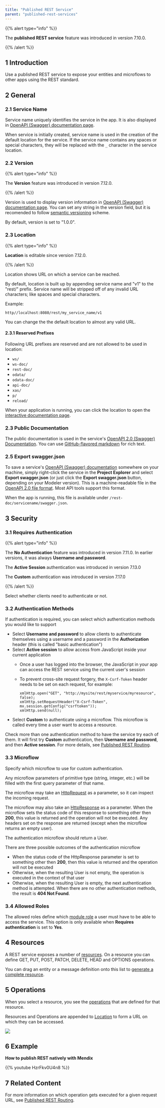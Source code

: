 ```yaml
---
title: "Published REST Service"
parent: "published-rest-services"
---
```


{{% alert type="info" %}}

The **published REST service** feature was introduced in version 7.10.0.

{{% /alert %}}

## 1 Introduction

Use a published REST service to expose your entities and microflows to other apps using the REST standard.

## 2 General

<a name="service-name"></a>

### 2.1 Service Name

Service name uniquely identifies the service in the app. It is also displayed in [OpenAPI (Swagger) documentation page](open-api).

When service is initially created, service name is used in the creation of the default location for the service. If the service name contains any spaces or special characters, they will be replaced with the `_` character in the service location.

### 2.2 Version

{{% alert type="info" %}}

The **Version** feature was introduced in version 7.12.0.

{{% /alert %}}

Version is used to display version information in [OpenAPI (Swagger) documentation page](open-api). You can set any string in the version field, but it is recomended to follow [semantic versioning](https://semver.org/) scheme.

By default, version is set to "1.0.0".

<a name="location"></a>
### 2.3 Location

{{% alert type="info" %}}

**Location** is editable since version 7.12.0.

{{% /alert %}}

Location shows URL on which a service can be reached.

By default, location is built up by appending service name and "v1" to the "rest/" prefix. Service name will be stripped off of any invalid URL characters; like spaces and special characters.

Example:
```
http//localhost:8080/rest/my_service_name/v1
```

You can change the the default location to almost any valid URL.

#### 2.3.1 Reserved Prefixes

Following URL prefixes are reserved and are not allowed to be used in location:

* `ws/`
* `ws-doc/`
* `rest-doc/`
* `odata/`
* `odata-doc/`
* `api-doc/`
* `xas/`
* `p/`
* `reload/`

When your application is running, you can click the location to open the [interactive documentation page](published-rest-services#interactive-documentation).

<a name="public-documentation"></a>

### 2.3 Public Documentation

The public documentation is used in the service's [OpenAPI 2.0 (Swagger) Documentation](open-api). You can use [GitHub-flavored markdown](gfm-syntax) for rich text.

<a name="export-swagger-json"></a>
### 2.5 Export swagger.json

To save a service's [OpenAPI (Swagger) documentation](open-api) somewhere on your machine, simply right-click the service in the **Project Explorer** and select **Export swagger.json** (or just click the **Export swagger.json** button, depending on your Modeler version). This is a machine-readable file in the [OpenAPI 2.0 file format](https://github.com/OAI/OpenAPI-Specification/blob/master/versions/2.0.md). Most API tools support this format.

When the app is running, this file is available under `/rest-doc/servicename/swagger.json`.

## 3 Security

<a name="authentication"></a>
### 3.1 Requires Authentication

{{% alert type="info" %}}

The **No Authentication** feature was introduced in version 7.11.0. In earlier versions, it was always **Username and password**.

The **Active Session** authentication was introduced in version 7.13.0

The **Custom** authentication was introduced in version 7.17.0

{{% /alert %}}

Select whether clients need to authenticate or not.

### 3.2 Authentication Methods

If authentication is required, you can select which authentication methods you would like to support

* Select **Username and password** to allow clients to authenticate themselves using a username and a password in the **Authorization** header (this is called "basic authentication")
* Select **Active session** to allow access from JavaScript inside your current application
  * Once a user has logged into the browser, the JavaScript in your app can access the REST service using the current user's session
  * To prevent cross-site request forgery, the `X-Csrf-Token` header needs to be set on each request, for example:

    ```var xmlHttp = new XMLHttpRequest();
    xmlHttp.open("GET", "http://mysite/rest/myservice/myresource", false);
    xmlHttp.setRequestHeader("X-Csrf-Token", mx.session.getConfig("csrftoken"));
    xmlHttp.send(null);
    ```
* Select **Custom** to authenticate using a microflow. This microflow is called every time a user want to access a resource.

Check more than one authentication method to have the service try each of them. It will first try **Custom** authentication, then **Username and password**, and then **Active session**. For more details, see [Published REST Routing](published-rest-routing).

<a name="authentication-microflow"></a>
### 3.3 Microflow

Specify which microflow to use for custom authentication.

Any microflow parameters of primitive type (string, integer, etc.) will be filled with the first query parameter of that name.

The microflow may take an [HttpRequest](http-request-and-response-entities#http-request) as a parameter, so it can inspect the incoming request.

The microflow may also take an [HttpResponse](http-request-and-response-entities#http-response) as a parameter. When the microflow sets the status code of this response to something other then **200**, this value is returned and the operation will not be executed. Any headers set on the response are returned (except when the microflow returns an empty user).

The authentication microflow should return a User.

There are three possible outcomes of the authentication microflow
  * When the status code of the HttpResponse parameter is set to something other then **200**, then this value is returned and the operation will not be executed
  * Otherwise, when the resulting User is not empty, the operation is executed in the context of that user
  * Otherwise, when the resulting User is empty, the next authentication method is attempted. When there are no other authentication methods, the result is **404 Not Found**.

### 3.4 Allowed Roles

The allowed roles define which [module role](module-role) a user must have to be able to access the service. This option is only available when **Requires authentication** is set to **Yes**.

## 4 Resources

A REST service exposes a number of [resources](published-rest-resource). On a resource you can define GET, PUT, POST, PATCH, DELETE, HEAD and OPTIONS operations.

You can drag an entity or a message definition onto this list to [generate a complete resource](generate-rest-resource).

## 5 Operations

When you select a resource, you see the [operations](published-rest-operation) that are defined for that resource.

Resources and Operations are appended to [Location](#location) to form a URL on which they can be accessed.

![](attachments/published-rest-service/example-location-url.png)

## 6 Example

**How to publish REST natively with Mendix**

{{% youtube HzrFkv0U4n8 %}}

## 7 Related Content

For more information on which operation gets executed for a given request URL, see [Published REST Routing](published-rest-routing).
